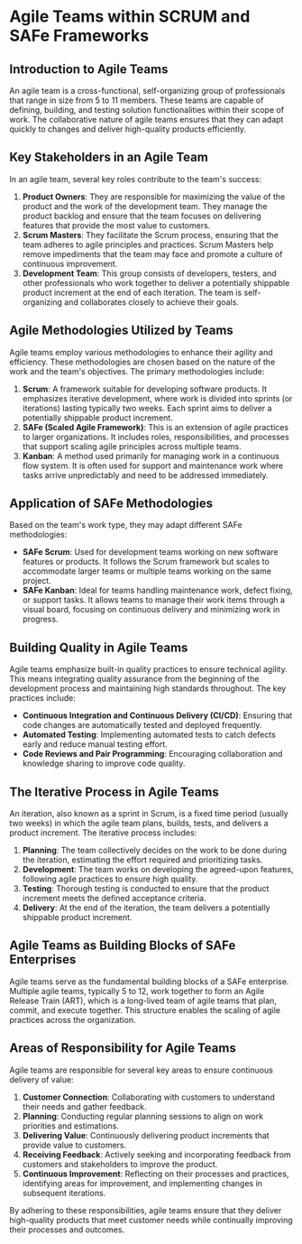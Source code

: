 # Agile Teams within SCRUM and SAFe Frameworks

## Introduction to Agile Teams

An agile team is a cross-functional, self-organizing group of professionals that range in size from 5 to 11 members. These teams are capable of defining, building, and testing solution functionalities within their scope of work. The collaborative nature of agile teams ensures that they can adapt quickly to changes and deliver high-quality products efficiently.

## Key Stakeholders in an Agile Team

In an agile team, several key roles contribute to the team's success:

1. **Product Owners**: They are responsible for maximizing the value of the product and the work of the development team. They manage the product backlog and ensure that the team focuses on delivering features that provide the most value to customers.
2. **Scrum Masters**: They facilitate the Scrum process, ensuring that the team adheres to agile principles and practices. Scrum Masters help remove impediments that the team may face and promote a culture of continuous improvement.
3. **Development Team**: This group consists of developers, testers, and other professionals who work together to deliver a potentially shippable product increment at the end of each iteration. The team is self-organizing and collaborates closely to achieve their goals.

## Agile Methodologies Utilized by Teams

Agile teams employ various methodologies to enhance their agility and efficiency. These methodologies are chosen based on the nature of the work and the team's objectives. The primary methodologies include:

1. **Scrum**: A framework suitable for developing software products. It emphasizes iterative development, where work is divided into sprints (or iterations) lasting typically two weeks. Each sprint aims to deliver a potentially shippable product increment.
2. **SAFe (Scaled Agile Framework)**: This is an extension of agile practices to larger organizations. It includes roles, responsibilities, and processes that support scaling agile principles across multiple teams.
3. **Kanban**: A method used primarily for managing work in a continuous flow system. It is often used for support and maintenance work where tasks arrive unpredictably and need to be addressed immediately.

## Application of SAFe Methodologies

Based on the team's work type, they may adapt different SAFe methodologies:

- **SAFe Scrum**: Used for development teams working on new software features or products. It follows the Scrum framework but scales to accommodate larger teams or multiple teams working on the same project.
- **SAFe Kanban**: Ideal for teams handling maintenance work, defect fixing, or support tasks. It allows teams to manage their work items through a visual board, focusing on continuous delivery and minimizing work in progress.

## Building Quality in Agile Teams

Agile teams emphasize built-in quality practices to ensure technical agility. This means integrating quality assurance from the beginning of the development process and maintaining high standards throughout. The key practices include:

- **Continuous Integration and Continuous Delivery (CI/CD)**: Ensuring that code changes are automatically tested and deployed frequently.
- **Automated Testing**: Implementing automated tests to catch defects early and reduce manual testing effort.
- **Code Reviews and Pair Programming**: Encouraging collaboration and knowledge sharing to improve code quality.

## The Iterative Process in Agile Teams

An iteration, also known as a sprint in Scrum, is a fixed time period (usually two weeks) in which the agile team plans, builds, tests, and delivers a product increment. The iterative process includes:

1. **Planning**: The team collectively decides on the work to be done during the iteration, estimating the effort required and prioritizing tasks.
2. **Development**: The team works on developing the agreed-upon features, following agile practices to ensure high quality.
3. **Testing**: Thorough testing is conducted to ensure that the product increment meets the defined acceptance criteria.
4. **Delivery**: At the end of the iteration, the team delivers a potentially shippable product increment.

## Agile Teams as Building Blocks of SAFe Enterprises

Agile teams serve as the fundamental building blocks of a SAFe enterprise. Multiple agile teams, typically 5 to 12, work together to form an Agile Release Train (ART), which is a long-lived team of agile teams that plan, commit, and execute together. This structure enables the scaling of agile practices across the organization.

## Areas of Responsibility for Agile Teams

Agile teams are responsible for several key areas to ensure continuous delivery of value:

1. **Customer Connection**: Collaborating with customers to understand their needs and gather feedback.
2. **Planning**: Conducting regular planning sessions to align on work priorities and estimations.
3. **Delivering Value**: Continuously delivering product increments that provide value to customers.
4. **Receiving Feedback**: Actively seeking and incorporating feedback from customers and stakeholders to improve the product.
5. **Continuous Improvement**: Reflecting on their processes and practices, identifying areas for improvement, and implementing changes in subsequent iterations.

By adhering to these responsibilities, agile teams ensure that they deliver high-quality products that meet customer needs while continually improving their processes and outcomes.
